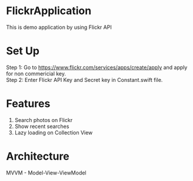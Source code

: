# FlickrApplication

This is demo application by using Flickr API

# Set Up

Step 1: Go to https://www.flickr.com/services/apps/create/apply and apply for non commericial key. </br>
Step 2: Enter Flickr API Key and Secret key in Constant.swift file.

# Features
1) Search photos on Flickr
2) Show recent searches
3) Lazy loading on Collection View

# Architecture 

MVVM - Model-View-ViewModel
